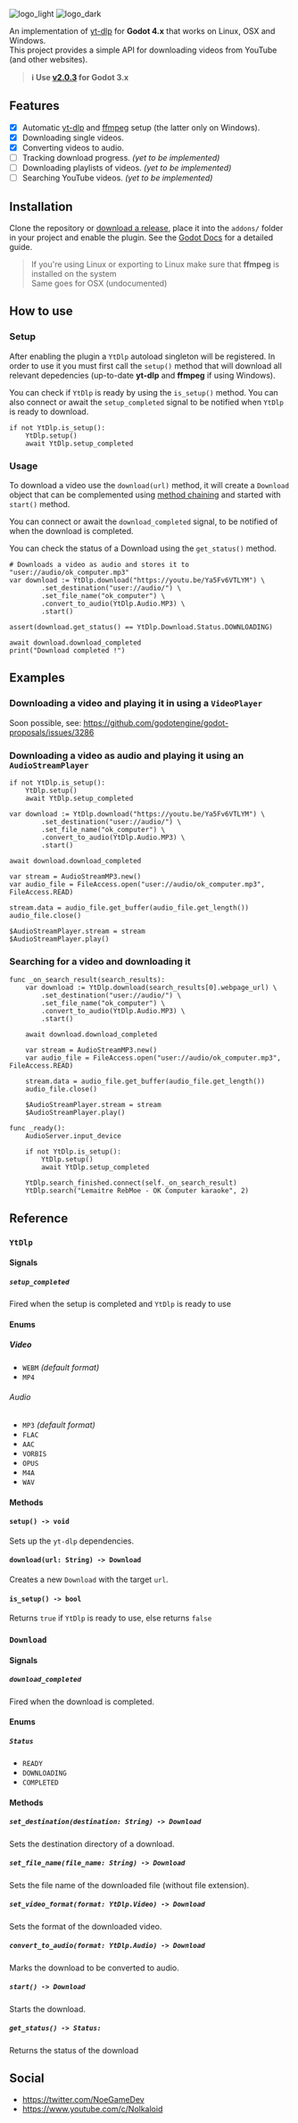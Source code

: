 ![logo_light](https://user-images.githubusercontent.com/30960698/176983082-18bf15ee-3144-4a54-bab9-bbb9650e63a3.png#gh-light-mode-only)
![logo_dark](https://user-images.githubusercontent.com/30960698/176983087-022d7ccd-d94c-43da-a8ff-f8f5736d9c3b.png#gh-dark-mode-only)

An implementation of [yt-dlp](https://github.com/yt-dlp/yt-dlp) for **Godot 4.x** that works on Linux, OSX and Windows.\
This project provides a simple API for downloading videos from YouTube (and other websites).

> **:information_source: Use [v2.0.3](https://github.com/Nolkaloid/godot-yt-dlp/tree/v2.0.3) for Godot 3.x**

## Features

- [x] Automatic [yt-dlp](https://github.com/yt-dlp/yt-dlp) and [ffmpeg](https://www.ffmpeg.org/) setup (the latter only on Windows).
- [x] Downloading single videos.
- [x] Converting videos to audio.
- [ ] Tracking download progress. *(yet to be implemented)*
- [ ] Downloading playlists of videos. *(yet to be implemented)*
- [ ] Searching YouTube videos. *(yet to be implemented)*

## Installation

Clone the repository or [download a release](https://github.com/Nolkaloid/godot-yt-dlp/releases/latest), place it into the `addons/` folder in your project and enable the plugin. See the [Godot Docs](https://docs.godotengine.org/en/stable/tutorials/plugins/editor/installing_plugins.html) for a detailed guide.

> If you're using Linux or exporting to Linux make sure that **ffmpeg** is installed on the system  
> Same goes for OSX (undocumented)

## How to use

### Setup

After enabling the plugin a `YtDlp` autoload singleton will be registered.
In order to use it you must first call the `setup()` method that will download all relevant depedencies (up-to-date **yt-dlp** and **ffmpeg** if using Windows).

You can check if `YtDlp` is ready by using the `is_setup()` method. You can also connect or await the `setup_completed` signal to be notified when `YtDlp` is ready to download.

```gdscript
if not YtDlp.is_setup():
    YtDlp.setup()
    await YtDlp.setup_completed
```

### Usage

To download a video use the `download(url)` method, it will create a `Download` object that can be complemented using [method chaining](https://en.wikipedia.org/wiki/Method_chaining) and started with `start()` method.

You can connect or await the `download_completed` signal, to be notified of when the download is completed.

You can check the status of a Download using the `get_status()` method.

```gdscript
# Downloads a video as audio and stores it to "user://audio/ok_computer.mp3"
var download := YtDlp.download("https://youtu.be/Ya5Fv6VTLYM") \
        .set_destination("user://audio/") \
        .set_file_name("ok_computer") \
        .convert_to_audio(YtDlp.Audio.MP3) \
        .start()

assert(download.get_status() == YtDlp.Download.Status.DOWNLOADING)

await download.download_completed
print("Download completed !")
```

## Examples

### Downloading a video and playing it in using a `VideoPlayer`

Soon possible, see: <https://github.com/godotengine/godot-proposals/issues/3286>

### Downloading a video as audio and playing it using an `AudioStreamPlayer`

```gdscript
if not YtDlp.is_setup():
    YtDlp.setup()
    await YtDlp.setup_completed

var download := YtDlp.download("https://youtu.be/Ya5Fv6VTLYM") \
        .set_destination("user://audio/") \
        .set_file_name("ok_computer") \
        .convert_to_audio(YtDlp.Audio.MP3) \
        .start()

await download.download_completed

var stream = AudioStreamMP3.new()
var audio_file = FileAccess.open("user://audio/ok_computer.mp3", FileAccess.READ)

stream.data = audio_file.get_buffer(audio_file.get_length())
audio_file.close()

$AudioStreamPlayer.stream = stream
$AudioStreamPlayer.play()
```

### Searching for a video and downloading it

```gdscript
func _on_search_result(search_results):
	var download := YtDlp.download(search_results[0].webpage_url) \
		.set_destination("user://audio/") \
		.set_file_name("ok_computer") \
		.convert_to_audio(YtDlp.Audio.MP3) \
		.start()

	await download.download_completed

	var stream = AudioStreamMP3.new()
	var audio_file = FileAccess.open("user://audio/ok_computer.mp3", FileAccess.READ)

	stream.data = audio_file.get_buffer(audio_file.get_length())
	audio_file.close()

	$AudioStreamPlayer.stream = stream
	$AudioStreamPlayer.play()

func _ready():
	AudioServer.input_device
	
	if not YtDlp.is_setup():
		YtDlp.setup()
		await YtDlp.setup_completed
	
	YtDlp.search_finished.connect(self._on_search_result)
	YtDlp.search("Lemaitre RebMoe - OK Computer karaoke", 2)
```

## Reference

### `YtDlp`

#### Signals

##### `setup_completed`

Fired when the setup is completed and `YtDlp` is ready to use

#### Enums

##### Video

- `WEBM` *(default format)*
- `MP4`

###### Audio

- `MP3` *(default format)*
- `FLAC`
- `AAC`
- `VORBIS`
- `OPUS`
- `M4A`
- `WAV`

#### Methods

#### `setup() -> void`

Sets up the `yt-dlp` dependencies.

#### `download(url: String) -> Download`

Creates a new `Download` with the target `url`.

#### `is_setup() -> bool`

Returns `true` if `YtDlp` is ready to use, else returns `false`

### `Download`

#### Signals

##### `download_completed`

Fired when the download is completed.

#### Enums

##### `Status`

- `READY`
- `DOWNLOADING`
- `COMPLETED`

#### Methods

##### `set_destination(destination: String) -> Download`

Sets the destination directory of a download.

##### `set_file_name(file_name: String) -> Download`

Sets the file name of the downloaded file (without file extension).

##### `set_video_format(format: YtDlp.Video) -> Download`

Sets the format of the downloaded video.

##### `convert_to_audio(format: YtDlp.Audio) -> Download`

Marks the download to be converted to audio.

##### `start() -> Download`

Starts the download.

##### `get_status() -> Status:`

Returns the status of the download

## Social

- <https://twitter.com/NoeGameDev>
- <https://www.youtube.com/c/Nolkaloid>
